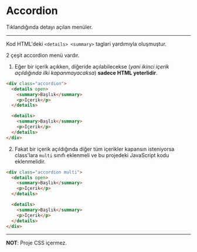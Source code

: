 # Accordion

Tıklandığında detayı açılan menüler.

---

Kod HTML'deki `<details> <summary>` taglari yardımıyla oluşmuştur.

2 çeşit accordion menü vardır.

1. Eğer bir içerik açıkken, diğeride açılabilecekse (*yani ikinci içerik açıldığında ilki kapanmayacaksa*) **sadece HTML yeterlidir**.

```html
<div class="accordion">
  <details open>
    <summary>Başlık</summary>
    <p>İçerik</p>
  </details>

  <details>
    <summary>Başlık</summary>
    <p>İçerik</p>
  </details>
</div>
```

2. Fakat bir içerik açıldığında diğer tüm içerikler kapansın isteniyorsa class'lara `multi` sınıfı eklenmeli ve bu projedeki JavaScript kodu eklenmelidir.

```html
<div class="accordion multi">
  <details open>
    <summary>Başlık</summary>
    <p>İçerik</p>
  </details>

  <details>
    <summary>Başlık</summary>
    <p>İçerik</p>
  </details>
</div>
```

---

**NOT**: Proje CSS içermez.
